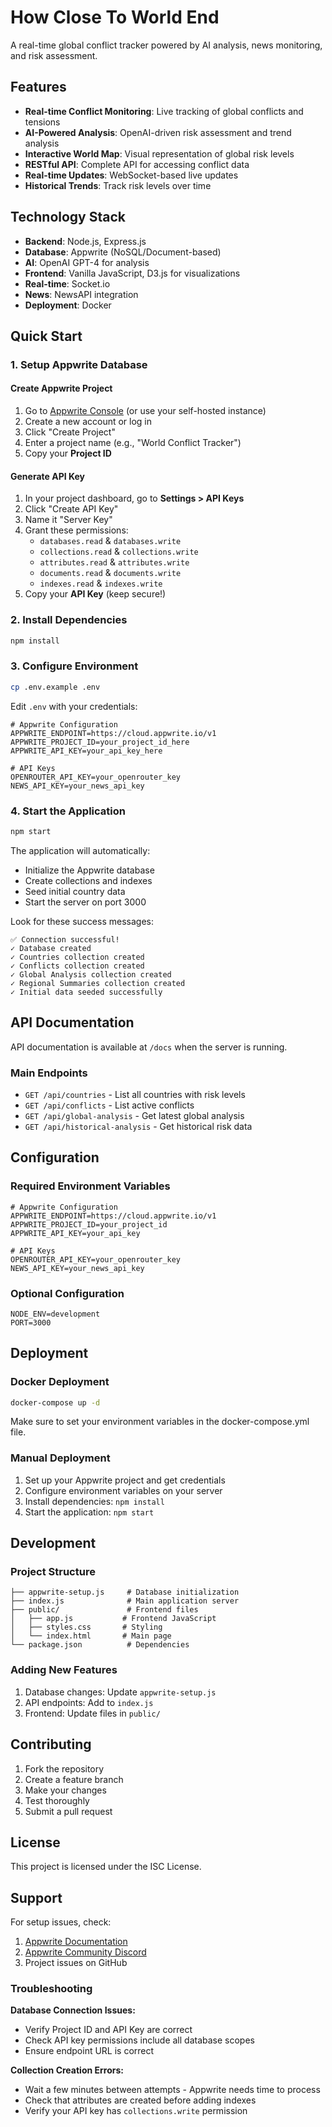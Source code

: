 # How Close To World End

A real-time global conflict tracker powered by AI analysis, news monitoring, and risk assessment.

## Features

- **Real-time Conflict Monitoring**: Live tracking of global conflicts and tensions
- **AI-Powered Analysis**: OpenAI-driven risk assessment and trend analysis  
- **Interactive World Map**: Visual representation of global risk levels
- **RESTful API**: Complete API for accessing conflict data
- **Real-time Updates**: WebSocket-based live updates
- **Historical Trends**: Track risk levels over time

## Technology Stack

- **Backend**: Node.js, Express.js
- **Database**: Appwrite (NoSQL/Document-based)
- **AI**: OpenAI GPT-4 for analysis
- **Frontend**: Vanilla JavaScript, D3.js for visualizations
- **Real-time**: Socket.io
- **News**: NewsAPI integration
- **Deployment**: Docker

## Quick Start

### 1. Setup Appwrite Database

#### Create Appwrite Project
1. Go to [Appwrite Console](https://cloud.appwrite.io) (or use your self-hosted instance)
2. Create a new account or log in
3. Click "Create Project"
4. Enter a project name (e.g., "World Conflict Tracker")
5. Copy your **Project ID**

#### Generate API Key
1. In your project dashboard, go to **Settings > API Keys**
2. Click "Create API Key"
3. Name it "Server Key" 
4. Grant these permissions:
   - `databases.read` & `databases.write`
   - `collections.read` & `collections.write`
   - `attributes.read` & `attributes.write`
   - `documents.read` & `documents.write`
   - `indexes.read` & `indexes.write`
5. Copy your **API Key** (keep secure!)

### 2. Install Dependencies

```bash
npm install
```

### 3. Configure Environment

```bash
cp .env.example .env
```

Edit `.env` with your credentials:
```env
# Appwrite Configuration
APPWRITE_ENDPOINT=https://cloud.appwrite.io/v1
APPWRITE_PROJECT_ID=your_project_id_here
APPWRITE_API_KEY=your_api_key_here

# API Keys
OPENROUTER_API_KEY=your_openrouter_key
NEWS_API_KEY=your_news_api_key
```

### 4. Start the Application

```bash
npm start
```

The application will automatically:
- Initialize the Appwrite database
- Create collections and indexes  
- Seed initial country data
- Start the server on port 3000

Look for these success messages:
```
✅ Connection successful!
✓ Database created
✓ Countries collection created
✓ Conflicts collection created
✓ Global Analysis collection created
✓ Regional Summaries collection created
✓ Initial data seeded successfully
```

## API Documentation

API documentation is available at `/docs` when the server is running.

### Main Endpoints

- `GET /api/countries` - List all countries with risk levels
- `GET /api/conflicts` - List active conflicts
- `GET /api/global-analysis` - Get latest global analysis
- `GET /api/historical-analysis` - Get historical risk data

## Configuration

### Required Environment Variables

```env
# Appwrite Configuration
APPWRITE_ENDPOINT=https://cloud.appwrite.io/v1
APPWRITE_PROJECT_ID=your_project_id
APPWRITE_API_KEY=your_api_key

# API Keys
OPENROUTER_API_KEY=your_openrouter_key
NEWS_API_KEY=your_news_api_key
```

### Optional Configuration

```env
NODE_ENV=development
PORT=3000
```

## Deployment

### Docker Deployment

```bash
docker-compose up -d
```

Make sure to set your environment variables in the docker-compose.yml file.

### Manual Deployment

1. Set up your Appwrite project and get credentials
2. Configure environment variables on your server
3. Install dependencies: `npm install`
4. Start the application: `npm start`

## Development

### Project Structure

```
├── appwrite-setup.js     # Database initialization
├── index.js              # Main application server
├── public/               # Frontend files
│   ├── app.js           # Frontend JavaScript
│   ├── styles.css       # Styling
│   └── index.html       # Main page
└── package.json          # Dependencies
```

### Adding New Features

1. Database changes: Update `appwrite-setup.js`
2. API endpoints: Add to `index.js`
3. Frontend: Update files in `public/`

## Contributing

1. Fork the repository
2. Create a feature branch
3. Make your changes
4. Test thoroughly
5. Submit a pull request

## License

This project is licensed under the ISC License.

## Support

For setup issues, check:
1. [Appwrite Documentation](https://appwrite.io/docs)
2. [Appwrite Community Discord](https://discord.gg/GSeTUeA)
3. Project issues on GitHub

### Troubleshooting

**Database Connection Issues:**
- Verify Project ID and API Key are correct
- Check API key permissions include all database scopes
- Ensure endpoint URL is correct

**Collection Creation Errors:**
- Wait a few minutes between attempts - Appwrite needs time to process
- Check that attributes are created before adding indexes
- Verify your API key has `collections.write` permission
 
